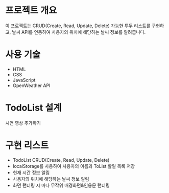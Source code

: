 # 프로젝트 개요

이 프로젝트는 CRUD(Create, Read, Update, Delete) 가능한 투두 리스트를 구현하고, 날씨 API를 연동하여 사용자의 위치에 해당하는 날씨 정보를 알려줍니다.

# 사용 기술

- HTML
- CSS
- JavaScript
- OpenWeather API

# TodoList 설계

시연 영상 추가하기

# 구현 리스트

- TodoList CRUD(Create, Read, Update, Delete)
- localStorage를 사용하여 사용자의 이름과 ToList 할일 목록 저장
- 현재 시간 정보 알림
- 사용자의 위치에 해당하는 날씨 정보 알림
- 화면 랜더링 시 마다 무작위 배경화면&인용문 랜더링

